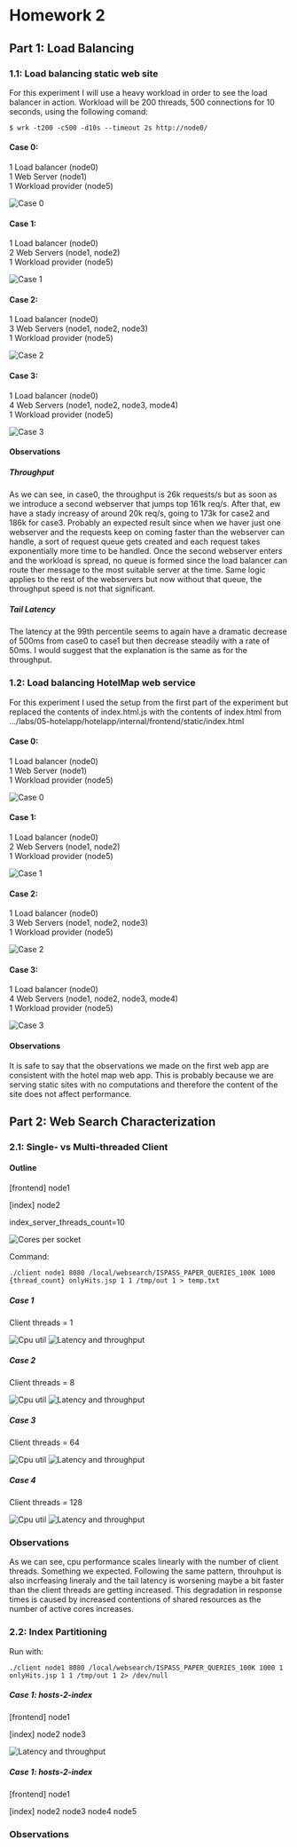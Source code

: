 # Homework 2

## Part 1: Load Balancing

### 1.1: Load balancing static web site

For this experiment I will use a heavy workload in order to see the load balancer in action.
Workload will be 200 threads, 500 connections for 10 seconds, using the following comand:

```console
$ wrk -t200 -c500 -d10s --timeout 2s http://node0/
```

#### Case 0:

1 Load balancer (node0)<br />
1 Web Server (node1)<br />
1 Workload provider (node5)

<img src="https://github.com/lpapal03/cs499-fa22/blob/main/assignments/hw2/answers/images/part1_case0.png" alt="Case 0" title="Case 0">

#### Case 1:

1 Load balancer (node0)<br />
2 Web Servers (node1, node2)<br />
1 Workload provider (node5)

<img src="https://github.com/lpapal03/cs499-fa22/blob/main/assignments/hw2/answers/images/part1_case1.png" alt="Case 1" title="Case 1">

#### Case 2:

1 Load balancer (node0)<br />
3 Web Servers (node1, node2, node3)<br />
1 Workload provider (node5)

<img src="https://github.com/lpapal03/cs499-fa22/blob/main/assignments/hw2/answers/images/part1_case2.png" alt="Case 2" title="Case 2">

#### Case 3:

1 Load balancer (node0)<br />
4 Web Servers (node1, node2, node3, mode4)<br />
1 Workload provider (node5)

<img src="https://github.com/lpapal03/cs499-fa22/blob/main/assignments/hw2/answers/images/part1_case3.png" alt="Case 3" title="Case 3">

#### Observations

##### Throughput

As we can see, in case0, the throughput is 26k requests/s but as soon as we introduce a second webserver that jumps top 161k req/s. After that, ew have a stady increasy of around
20k req/s, going to 173k for case2 and 186k for case3. Probably an expected result since when we haver just one webserver and the requests keep on coming faster than
the webserver can handle, a sort of request queue gets created and each request takes exponentially more time to be handled. Once the second webserver enters and the workload
is spread, no queue is formed since the load balancer can route ther message to the most suitable server at the time. Same logic applies to the rest of the webservers
but now without that queue, the throughput speed is not that significant.

##### Tail Latency

The latency at the 99th percentile seems to again have a dramatic decrease of 500ms from case0 to case1 but then decrease steadily with a rate of 50ms. I would suggest
that the explanation is the same as for the throughput.

### 1.2: Load balancing HotelMap web service

For this experiment I used the setup from the first part of the experiment but replaced the contents of index.html.js
with the contents of index.html from .../labs/05-hotelapp/hotelapp/internal/frontend/static/index.html

#### Case 0:

1 Load balancer (node0)<br />
1 Web Server (node1)<br />
1 Workload provider (node5)

<img src="https://github.com/lpapal03/cs499-fa22/blob/main/assignments/hw2/answers/images/part1_2_case0.png" alt="Case 0" title="Case 0">

#### Case 1:

1 Load balancer (node0)<br />
2 Web Servers (node1, node2)<br />
1 Workload provider (node5)

<img src="https://github.com/lpapal03/cs499-fa22/blob/main/assignments/hw2/answers/images/part1_2_case1.png" alt="Case 1" title="Case 1">

#### Case 2:

1 Load balancer (node0)<br />
3 Web Servers (node1, node2, node3)<br />
1 Workload provider (node5)

<img src="https://github.com/lpapal03/cs499-fa22/blob/main/assignments/hw2/answers/images/part1_2_case2.png" alt="Case 2" title="Case 2">

#### Case 3:

1 Load balancer (node0)<br />
4 Web Servers (node1, node2, node3, mode4)<br />
1 Workload provider (node5)

<img src="https://github.com/lpapal03/cs499-fa22/blob/main/assignments/hw2/answers/images/part1_2_case3.png" alt="Case 3" title="Case 3">

#### Observations

It is safe to say that the observations we made on the first web app are consistent with the hotel map web app.
This is probably because we are serving static sites with no computations and therefore the content of the site
does not affect performance.

## Part 2: Web Search Characterization

### 2.1: Single- vs Multi-threaded Client

#### Outline

[frontend]
node1

[index]
node2

index_server_threads_count=10

<img src="https://github.com/lpapal03/cs499-fa22/blob/main/assignments/hw2/answers/images/part2_cores_per_socket.png" alt="Cores per socket" title="Cores per socket">

Command: <br/>

```console
./client node1 8080 /local/websearch/ISPASS_PAPER_QUERIES_100K 1000 {thread_count} onlyHits.jsp 1 1 /tmp/out 1 > temp.txt
```

##### Case 1

Client threads = 1

<img src="https://github.com/lpapal03/cs499-fa22/blob/main/assignments/hw2/answers/images/part2_case1_cpu.png" alt="Cpu util" title="Cpu util">
<img src="https://github.com/lpapal03/cs499-fa22/blob/main/assignments/hw2/answers/images/part2_case1_latency_throughput.png" alt="Latency and throughput" title="Latency and throughput">

##### Case 2

Client threads = 8

<img src="https://github.com/lpapal03/cs499-fa22/blob/main/assignments/hw2/answers/images/part2_case2_cpu.png" alt="Cpu util" title="Cpu util">
<img src="https://github.com/lpapal03/cs499-fa22/blob/main/assignments/hw2/answers/images/part2_case2_latency_throughput.png" alt="Latency and throughput" title="Latency and throughput">

##### Case 3

Client threads = 64

<img src="https://github.com/lpapal03/cs499-fa22/blob/main/assignments/hw2/answers/images/part2_case3_cpu.png" alt="Cpu util" title="Cpu util">
<img src="https://github.com/lpapal03/cs499-fa22/blob/main/assignments/hw2/answers/images/part2_case3_latency_throughput.png" alt="Latency and throughput" title="Latency and throughput">

##### Case 4

Client threads = 128

<img src="https://github.com/lpapal03/cs499-fa22/blob/main/assignments/hw2/answers/images/part2_case4_cpu.png" alt="Cpu util" title="Cpu util">
<img src="https://github.com/lpapal03/cs499-fa22/blob/main/assignments/hw2/answers/images/part2_case4_latency_throughput.png" alt="Latency and throughput" title="Latency and throughput">

### Observations

As we can see, cpu performance scales linearly with the number of client threads. Something we expected. Following the same pattern,
throuhput is also incrfeasing lineraly and the tail latency is worsening maybe a bit faster than the client threads are getting increased.
This degradation in response times is caused by increased contentions of shared resources as the number of active cores increases.

### 2.2: Index Partitioning

Run with:

```console
./client node1 8080 /local/websearch/ISPASS_PAPER_QUERIES_100K 1000 1 onlyHits.jsp 1 1 /tmp/out 1 2> /dev/null
```

##### Case 1: hosts-2-index

[frontend]
node1

[index]
node2
node3

<img src="https://github.com/lpapal03/cs499-fa22/blob/main/assignments/hw2/answers/images/part2_2_case1.png" alt="Latency and throughput" title="Latency and throughput">

##### Case 1: hosts-2-index

[frontend]
node1

[index]
node2
node3
node4
node5

### Observations
